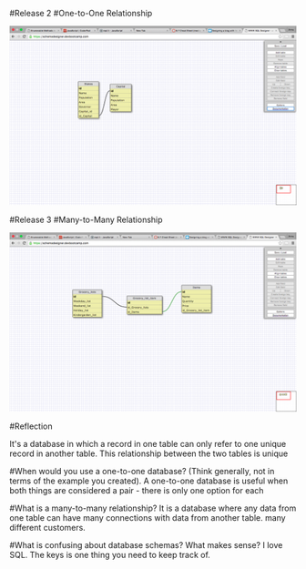 #Release 2
#One-to-One Relationship


![table image](https://github.com/anfjord/Phase-0/blob/master/week-8/imgs/One_one.png)




#Release 3
#Many-to-Many Relationship


![table image](https://github.com/anfjord/Phase-0/blob/master/week-8/imgs/Many_to_many.png)


#Reflection

It's a database  in which a record in one table can only refer to one unique record in another table.
This relationship between the two tables is unique


#When would you use a one-to-one database? (Think generally, not in terms of the example you created).
A one-to-one database is useful when both things are considered a pair - there is only one option for each


#What is a many-to-many relationship?
It is a database where any data from one table can have many connections with data from another table.  many different customers.

#What is confusing about database schemas? What makes sense?
I love SQL. The keys is one thing you need to keep track of.  
